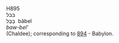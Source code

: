 <body>
  <p>H895<br>  בּבל  <br> בָּבֶל  ‎  bâbel  <br><i>baw-bel‘ </i><br>(Chaldee); corresponding to <a href="h0894.htm">894</a>  - Babylon.<br></p>
 </body>